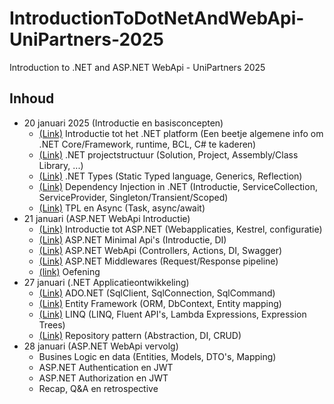 # IntroductionToDotNetAndWebApi-UniPartners-2025
Introduction to .NET and ASP.NET WebApi - UniPartners 2025

## Inhoud

- 20 januari 2025 (Introductie en basisconcepten)
    - [(Link)](./2025-01-20/1-DotNet-Introduction/1-Before/README.md) Introductie tot het .NET platform (Een beetje algemene info om .NET Core/Framework, runtime, BCL, C# te kaderen)
    - [(Link)](./2025-01-20/2-DotNet-Projects/1-Before/README.md) .NET projectstructuur (Solution, Project, Assembly/Class Library, ...)
    - [(Link)](./2025-01-20/3-DotNet-Types/1-Before/README.md) .NET Types (Static Typed language, Generics, Reflection)
    - [(Link)](./2025-01-20/4-Dependency-Injection/1-Before/README.md) Dependency Injection in .NET (Introductie, ServiceCollection, ServiceProvider, Singleton/Transient/Scoped)
    - [(Link)](./2025-01-20/5-TPL-Async/1-Before/README.md) TPL en Async (Task, async/await)
- 21 januari (ASP.NET WebApi Introductie)
    - [(Link)](./2025-01-21/1-AspNet-Introduction/1-Before/README.md) Introductie tot ASP.NET (Webapplicaties, Kestrel, configuratie)
    - [(Link)](./2025-01-21/2-AspNet-MinimalWebApi/1-Before/README.md) ASP.NET Minimal Api's (Introductie, DI)
    - [(Link)](./2025-01-21/3-AspNet-WebApi/1-Before/README.md) ASP.NET WebApi (Controllers, Actions, DI, Swagger)
    - [(Link)](./2025-01-21/4-AspNetMiddleware/1-Before/README.md) ASP.NET Middlewares (Request/Response pipeline)
    - [(link)](./2025-01-21/5-Oefening/1-Before/README.md) Oefening
- 27 januari (.NET Applicatieontwikkeling)
    - [(Link)](./2025-01-27/1-AdoNet/1-Before/README.md) ADO.NET (SqlClient, SqlConnection, SqlCommand)
    - [(Link)](./2025-01-27/2-Entity-Framework//1-Before/README.md) Entity Framework (ORM, DbContext, Entity mapping)
    - [(Link)](./2025-01-27/3-Linq//1-Before/README.md) LINQ (LINQ, Fluent API's, Lambda Expressions, Expression Trees)
    - [(Link)](./2025-01-27/4-Repository-Pattern//1-Before/README.md) Repository pattern (Abstraction, DI, CRUD)
- 28 januari (ASP.NET WebApi vervolg)
    - Busines Logic en data (Entities, Models, DTO's, Mapping)
    - ASP.NET Authentication en JWT
    - ASP.NET Authorization en JWT
    - Recap, Q&A en retrospective